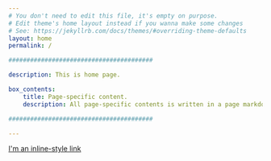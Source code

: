 ```yaml
---
# You don't need to edit this file, it's empty on purpose.
# Edit theme's home layout instead if you wanna make some changes
# See: https://jekyllrb.com/docs/themes/#overriding-theme-defaults
layout: home
permalink: /

########################################

description: This is home page. 

box_contents:
    title: Page-specific content.
    description: All page-specific contents is written in a page markdown file. ( In this case pages/home.md )

########################################

---
```


[I'm an inline-style link](https://www.google.com)